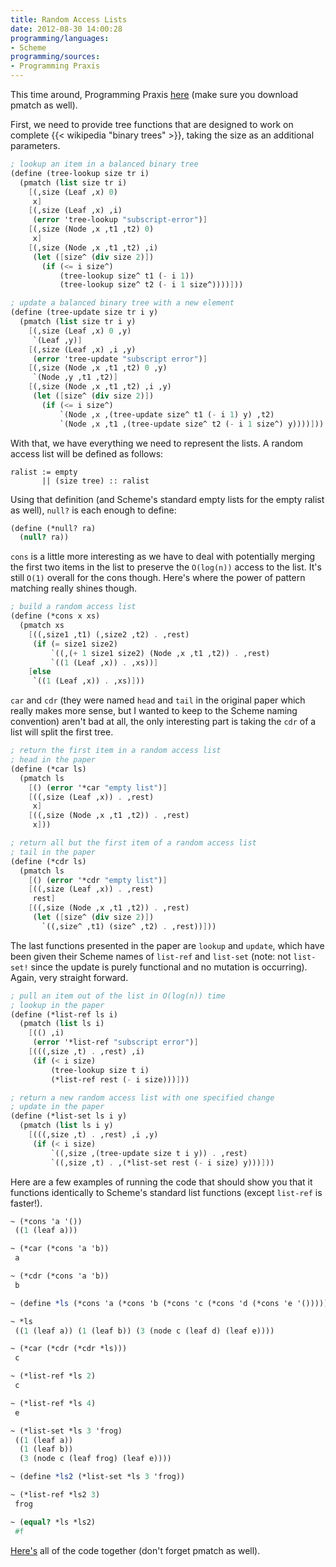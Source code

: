 ```yaml
---
title: Random Access Lists
date: 2012-08-30 14:00:28
programming/languages:
- Scheme
programming/sources:
- Programming Praxis
---
```

This time around, Programming Praxis [here](https://github.com/jpverkamp/small-projects/blob/master/blog/ralist.ss) (make sure you download pmatch as well).

First, we need to provide tree functions that are designed to work on complete {{< wikipedia "binary trees" >}}, taking the size as an additional parameters. 

```scheme
; lookup an item in a balanced binary tree
(define (tree-lookup size tr i)
  (pmatch (list size tr i)
    [(,size (Leaf ,x) 0)
     x]
    [(,size (Leaf ,x) ,i)
     (error 'tree-lookup "subscript-error")]
    [(,size (Node ,x ,t1 ,t2) 0)
     x]
    [(,size (Node ,x ,t1 ,t2) ,i)
     (let ([size^ (div size 2)])
       (if (<= i size^)
           (tree-lookup size^ t1 (- i 1))
           (tree-lookup size^ t2 (- i 1 size^))))]))

; update a balanced binary tree with a new element
(define (tree-update size tr i y)
  (pmatch (list size tr i y)
    [(,size (Leaf ,x) 0 ,y) 
     `(Leaf ,y)]
    [(,size (Leaf ,x) ,i ,y) 
     (error 'tree-update "subscript error")]
    [(,size (Node ,x ,t1 ,t2) 0 ,y)
     `(Node ,y ,t1 ,t2)]
    [(,size (Node ,x ,t1 ,t2) ,i ,y)
     (let ([size^ (div size 2)])
       (if (<= i size^)
           `(Node ,x ,(tree-update size^ t1 (- i 1) y) ,t2)
           `(Node ,x ,t1 ,(tree-update size^ t2 (- i 1 size^) y))))]))
```

With that, we have everything we need to represent the lists. A random access list will be defined as follows:

```
ralist := empty
       || (size tree) :: ralist
```

Using that definition (and Scheme's standard empty lists for the empty ralist as well), `null?` is each enough to define:

```scheme
(define (*null? ra)
  (null? ra))
```

`cons` is a little more interesting as we have to deal with potentially merging the first two items in the list to preserve the `O(log(n))` access to the list. It's still `O(1)` overall for the cons though. Here's where the power of pattern matching really shines though. 

```scheme
; build a random access list
(define (*cons x xs)
  (pmatch xs
    [((,size1 ,t1) (,size2 ,t2) . ,rest)
     (if (= size1 size2)
         `((,(+ 1 size1 size2) (Node ,x ,t1 ,t2)) . ,rest)
         `((1 (Leaf ,x)) . ,xs))]
    [else
     `((1 (Leaf ,x)) . ,xs)]))
```

`car` and `cdr` (they were named `head` and `tail` in the original paper which really makes more sense, but I wanted to keep to the Scheme naming convention) aren't bad at all, the only interesting part is taking the `cdr` of a list will split the first tree. 

```scheme
; return the first item in a random access list
; head in the paper
(define (*car ls)
  (pmatch ls
    [() (error '*car "empty list")]
    [((,size (Leaf ,x)) . ,rest) 
     x]
    [((,size (Node ,x ,t1 ,t2)) . ,rest)
     x]))

; return all but the first item of a random access list
; tail in the paper
(define (*cdr ls)
  (pmatch ls
    [() (error '*cdr "empty list")]
    [((,size (Leaf ,x)) . ,rest) 
     rest]
    [((,size (Node ,x ,t1 ,t2)) . ,rest)
     (let ([size^ (div size 2)])
       `((,size^ ,t1) (size^ ,t2) . ,rest))]))
```

The last functions presented in the paper are `lookup` and `update`, which have been given their Scheme names of `list-ref` and `list-set` (note: not `list-set!` since the update is purely functional and no mutation is occurring). Again, very straight forward.

```scheme
; pull an item out of the list in O(log(n)) time
; lookup in the paper
(define (*list-ref ls i)
  (pmatch (list ls i)
    [(() ,i)
     (error '*list-ref "subscript error")]
    [(((,size ,t) . ,rest) ,i)
     (if (< i size)
         (tree-lookup size t i)
         (*list-ref rest (- i size)))]))

; return a new random access list with one specified change
; update in the paper
(define (*list-set ls i y)
  (pmatch (list ls i y)
    [(((,size ,t) . ,rest) ,i ,y)
     (if (< i size)
         `((,size ,(tree-update size t i y)) . ,rest)
         `((,size ,t) . ,(*list-set rest (- i size) y)))]))
```

Here are a few examples of running the code that should show you that it functions identically to Scheme's standard list functions (except `list-ref` is faster!).

```scheme
~ (*cons 'a '())
 ((1 (leaf a)))

~ (*car (*cons 'a 'b))
 a

~ (*cdr (*cons 'a 'b))
 b

~ (define *ls (*cons 'a (*cons 'b (*cons 'c (*cons 'd (*cons 'e '()))))))

~ *ls
 ((1 (leaf a)) (1 (leaf b)) (3 (node c (leaf d) (leaf e))))

~ (*car (*cdr (*cdr *ls)))
 c

~ (*list-ref *ls 2)
 c

~ (*list-ref *ls 4)
 e

~ (*list-set *ls 3 'frog)
 ((1 (leaf a))
  (1 (leaf b))
  (3 (node c (leaf frog) (leaf e))))

~ (define *ls2 (*list-set *ls 3 'frog))

~ (*list-ref *ls2 3)
 frog

~ (equal? *ls *ls2)
 #f
```

[Here's](https://github.com/jpverkamp/small-projects/blob/master/blog/ralist.ss) all of the code together (don't forget pmatch as well).